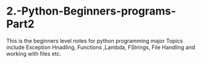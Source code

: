 # 2.-Python-Beginners-programs-Part2
This is the beginners level notes for python programming major Topics include Exception Hnadling, Functions ,Lambda, FStrings, File Handling and working with files  etc. 
